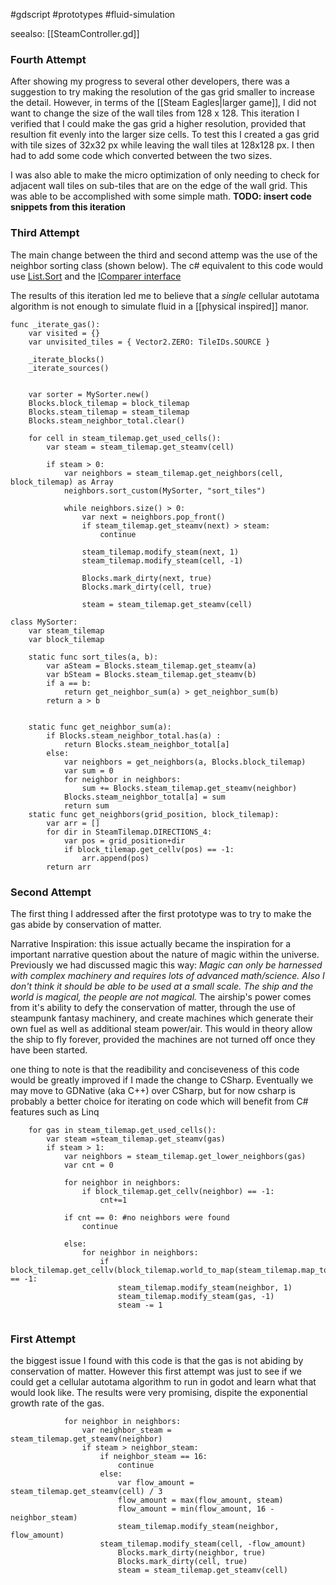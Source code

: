 #gdscript #prototypes #fluid-simulation 

seealso: [[SteamController.gd]]


### Fourth Attempt
After showing my progress to several other developers, there was a suggestion to try making the resolution of the gas grid smaller to increase the detail.  However, in terms of the [[Steam Eagles|larger game]], I did not want to change the size of the wall tiles from 128 x 128.  This iteration I verified that I could make the gas grid a higher resolution, provided that resultion fit evenly into the larger size cells.  To test this I created a gas grid with tile sizes of 32x32 px while leaving the wall tiles at 128x128 px.  I then had to add some code which converted between the two sizes.   

I was also able to make the micro optimization of only needing to check for adjacent wall tiles on sub-tiles that are on the edge of the wall grid.  This was able to be accomplished with some simple math.  **TODO: insert code snippets from this iteration**

### Third Attempt
The main change between the third and second attemp was the use of the neighbor sorting class (shown below).  The c# equivalent to this code would use [List.Sort](https://docs.microsoft.com/en-us/dotnet/api/system.collections.generic.list-1.sort?view=net-6.0) and the [IComparer interface](https://docs.microsoft.com/en-us/dotnet/api/system.collections.generic.icomparer-1?view=net-6.0)


The results of this iteration led me to believe that a _single_ cellular autotama algorithm is not enough to simulate fluid in a [[physical inspired]] manor.  

```
func _iterate_gas():
	var visited = {}
	var unvisited_tiles = { Vector2.ZERO: TileIDs.SOURCE }
	
	_iterate_blocks()
	_iterate_sources()
	
	
	var sorter = MySorter.new()
	Blocks.block_tilemap = block_tilemap
	Blocks.steam_tilemap = steam_tilemap
	Blocks.steam_neighbor_total.clear()
	
	for cell in steam_tilemap.get_used_cells():
		var steam = steam_tilemap.get_steamv(cell)
		
		if steam > 0:
			var neighbors = steam_tilemap.get_neighbors(cell, block_tilemap) as Array
			neighbors.sort_custom(MySorter, "sort_tiles")
			
			while neighbors.size() > 0:
				var next = neighbors.pop_front()
				if steam_tilemap.get_steamv(next) > steam:
					continue
					
				steam_tilemap.modify_steam(next, 1)
				steam_tilemap.modify_steam(cell, -1)
				
				Blocks.mark_dirty(next, true)
				Blocks.mark_dirty(cell, true)
				
				steam = steam_tilemap.get_steamv(cell)
```


```
class MySorter:
	var steam_tilemap
	var block_tilemap
	
	static func sort_tiles(a, b):
		var aSteam = Blocks.steam_tilemap.get_steamv(a)
		var bSteam = Blocks.steam_tilemap.get_steamv(b)
		if a == b:
			return get_neighbor_sum(a) > get_neighbor_sum(b)
		return a > b
	
	
	static func get_neighbor_sum(a):
		if Blocks.steam_neighbor_total.has(a) :
			return Blocks.steam_neighbor_total[a]
		else:
			var neighbors = get_neighbors(a, Blocks.block_tilemap)
			var sum = 0
			for neighbor in neighbors:
				sum += Blocks.steam_tilemap.get_steamv(neighbor)
			Blocks.steam_neighbor_total[a] = sum
			return sum
	static func get_neighbors(grid_position, block_tilemap):
		var arr = []
		for dir in SteamTilemap.DIRECTIONS_4:
			var pos = grid_position+dir
			if block_tilemap.get_cellv(pos) == -1:
				arr.append(pos)
		return arr
```

### Second Attempt

The first thing I addressed after the first prototype was to try to make the gas abide by conservation of matter.  

Narrative Inspiration: this issue actually became the inspiration for a important narrative question about the nature of magic within the universe.  Previously we had discussed magic this way: *Magic can only be harnessed with complex machinery and requires lots of advanced math/science. Also I don't think it should be able to be used at a small scale. The ship and the world is magical, the people are not magical.*  The airship's power comes from it's ability to defy the conservation of matter, through the use of steampunk fantasy machinery, and create machines which generate their own fuel as well as additional steam power/air.  This would in theory allow the ship to fly forever, provided the machines are not turned off once they have been started.

one thing to note is that the readibility and conciseveness of this code would be greatly improved if I made the change to CSharp.  Eventually we may move to GDNative (aka C++) over CSharp, but for now csharp is probably a better choice for iterating on code which will benefit from C# features such as Linq

```
	for gas in steam_tilemap.get_used_cells():
		var steam =steam_tilemap.get_steamv(gas)
		if steam > 1:
			var neighbors = steam_tilemap.get_lower_neighbors(gas)
			var cnt = 0
			
			for neighbor in neighbors:
				if block_tilemap.get_cellv(neighbor) == -1:
					cnt+=1
					
			if cnt == 0: #no neighbors were found
				continue
				
			else:
				for neighbor in neighbors:
					if block_tilemap.get_cellv(block_tilemap.world_to_map(steam_tilemap.map_to_world(neighbor))) == -1:
						steam_tilemap.modify_steam(neighbor, 1)
						steam_tilemap.modify_steam(gas, -1)
						steam -= 1
						
```


### First Attempt

the biggest issue I found with this code is that the gas is not abiding by conservation of matter.  However this first attempt was just to see if we could get a cellular autotama algorithm to run in godot and learn what that would look like.  The results were very promising, dispite the exponential growth rate of the gas.
```
			for neighbor in neighbors:
				var neighbor_steam = steam_tilemap.get_steamv(neighbor)
				if steam > neighbor_steam:
					if neighbor_steam == 16:
						continue
					else:
						var flow_amount = steam_tilemap.get_steamv(cell) / 3
						flow_amount = max(flow_amount, steam)
						flow_amount = min(flow_amount, 16 - neighbor_steam)
						steam_tilemap.modify_steam(neighbor, flow_amount)
					steam_tilemap.modify_steam(cell, -flow_amount)
						Blocks.mark_dirty(neighbor, true)
						Blocks.mark_dirty(cell, true)
						steam = steam_tilemap.get_steamv(cell)
```